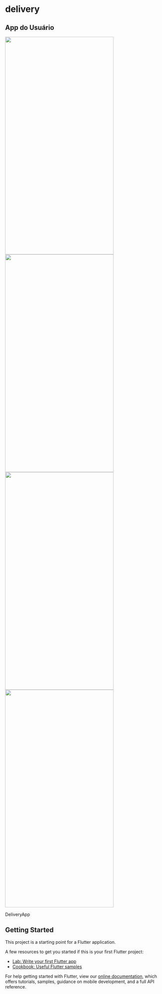 # delivery
## App do Usuário
<img src="https://github.com/lucassampaio1212/deliveryAppFlutter/blob/master/Screenshot_20200520-221636.png" width="350" height="700" />        <img src="https://github.com/lucassampaio1212/deliveryAppFlutter/blob/master/Screenshot_20200520-221640.png" width="350" height="700" /> <img src="https://github.com/lucassampaio1212/deliveryAppFlutter/blob/master/Screenshot_20200520-221645.png" width="350" height="700" />    <img src="https://github.com/lucassampaio1212/deliveryAppFlutter/blob/master/Screenshot_20200520-221648.png" width="350" height="700" />

 
 
 DeliveryApp


## Getting Started

This project is a starting point for a Flutter application.

A few resources to get you started if this is your first Flutter project:

- [Lab: Write your first Flutter app](https://flutter.io/docs/get-started/codelab)
- [Cookbook: Useful Flutter samples](https://flutter.io/docs/cookbook)

For help getting started with Flutter, view our 
[online documentation](https://flutter.io/docs), which offers tutorials, 
samples, guidance on mobile development, and a full API reference.
 
